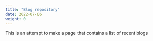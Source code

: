 ```yaml
---
title: "Blog repository"
date: 2022-07-06
weight: 0
---
```


This is an attempt to make a page that contains a list of recent blogs